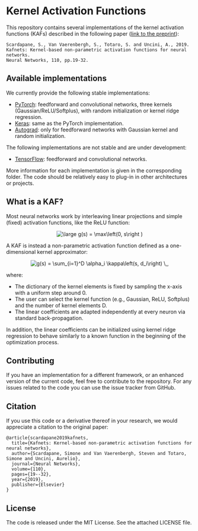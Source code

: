 # Kernel Activation Functions

This repository contains several implementations of the kernel activation functions (KAFs) described in the following paper ([link to the preprint](https://arxiv.org/abs/1707.04035)):
	
	Scardapane, S., Van Vaerenbergh, S., Totaro, S. and Uncini, A., 2019. 
	Kafnets: Kernel-based non-parametric activation functions for neural networks. 
	Neural Networks, 110, pp.19-32.
	
## Available implementations

We currently provide the following stable implementations:

* [PyTorch](/pytorch): feedforward and convolutional networks, three kernels (Gaussian/ReLU/Softplus), with random initialization or kernel ridge regression.
* [Keras](/keras): same as the PyTorch implementation.
* [Autograd](/autograd): only for feedforward networks with Gaussian kernel and random initialization.

The following implementations are not stable and are under development:

* [TensorFlow](/tensorflow/): feedforward and convolutional networks.
	
More information for each implementation is given in the corresponding folder. The code should be relatively easy to plug-in in other architectures or projects.

## What is a KAF?

Most neural networks work by interleaving linear projections and simple (fixed) activation functions, like the ReLU function:

<p align="center">
<img src="https://latex.codecogs.com/svg.latex?\dpi{150}&space;\large&space;g(s)&space;=&space;\max\left(0,&space;s\right&space;)" title="\large g(s) = \max\left(0, s\right )" />
</p>

A KAF is instead a non-parametric activation function defined as a one-dimensional kernel approximator:

<p align="center">
<img src="https://latex.codecogs.com/svg.latex?g(s)&space;=&space;\sum_{i=1}^D&space;\alpha_i&space;\kappa\left(s,&space;d_i\right)&space;\,," title="g(s) = \sum_{i=1}^D \alpha_i \kappa\left(s, d_i\right) \,," />
</p>

where:

* The dictionary of the kernel elements is fixed by sampling the x-axis with a uniform step around 0.
* The user can select the kernel function (e.g., Gaussian, ReLU, Softplus) and the number of kernel elements D.
* The linear coefficients are adapted independently at every neuron via standard back-propagation.

In addition, the linear coefficients can be initialized using kernel ridge regression to behave similarly to a known function in the beginning of the optimization process.

## Contributing

If you have an implementation for a different framework, or an enhanced version of the current code, feel free to contribute to the repository. For any issues related to the code you can use the issue tracker from GitHub.

## Citation

If you use this code or a derivative thereof in your research, we would appreciate a citation to the original paper:

	@article{scardapane2019kafnets,
      title={Kafnets: Kernel-based non-parametric activation functions for neural networks},
      author={Scardapane, Simone and Van Vaerenbergh, Steven and Totaro, Simone and Uncini, Aurelio},
      journal={Neural Networks},
      volume={110},
      pages={19--32},
      year={2019},
      publisher={Elsevier}
    }
	
## License

The code is released under the MIT License. See the attached LICENSE file.
